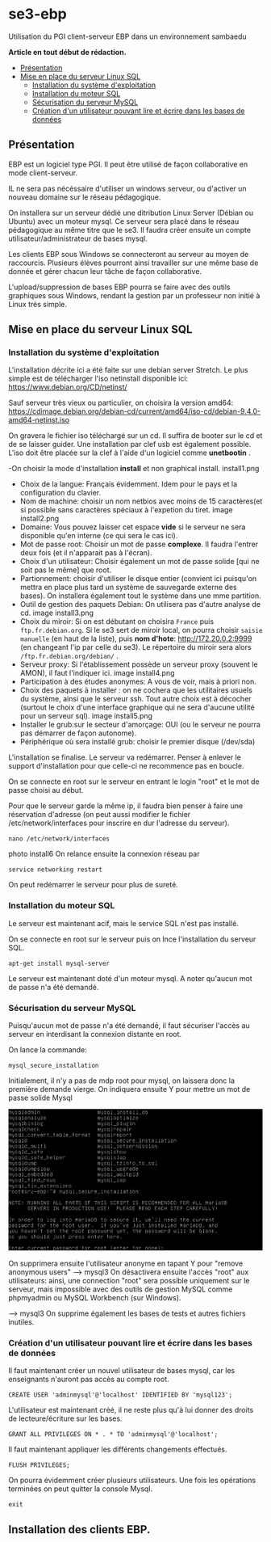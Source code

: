 # se3-ebp
Utilisation du PGI client-serveur EBP dans un environnement sambaedu


**Article en tout début de rédaction.**

* [Présentation](#présentation)
* [Mise en place du serveur Linux SQL](#mise-en-place-du-serveur-linux-sql)
     * [Installation du système d'exploitation](#installation-du-systeme-d-exploitation)
     * [Installation du moteur SQL](#installation-du-moteur-sql)
     * [Sécurisation du serveur MySQL](#securisation-du-serveur-mysql)
     * [Création d'un utilisateur pouvant lire et écrire dans les bases de données](#creation-d-un-utilisateur-pouvant-lire-et-ecrire-dans-les-bases-de-donnees)


## Présentation
EBP est un logiciel type PGI. Il peut être utilisé de façon collaborative en mode client-serveur.

IL ne sera pas nécéssaire d'utiliser un windows serveur, ou d'activer un nouveau domaine sur le réseau pédagogique.

On installera sur un serveur dédié une ditribution Linux Server (Débian ou Ubuntu) avec un moteur mysql. Ce serveur sera placé dans le réseau pédagogique au même titre que le se3.
Il faudra créer ensuite un compte utilisateur/administrateur de bases mysql. 

Les clients EBP sous  Windows se connecteront au serveur au moyen de raccourcis. Plusieurs élèves pourront ainsi travailler sur une même base de donnée et gérer chacun leur tâche de façon collaborative.

L'upload/suppression de bases EBP pourra se faire avec des outils graphiques sous Windows, rendant la gestion par un professeur non initié à Linux très simple.

## Mise en place du serveur Linux SQL

### Installation du système d'exploitation
L'installation décrite ici a été faite sur une debian server Stretch. Le plus simple est de télécharger l'iso netinstall disponible ici:
https://www.debian.org/CD/netinst/

Sauf serveur très vieux ou particulier, on choisira la version amd64:
https://cdimage.debian.org/debian-cd/current/amd64/iso-cd/debian-9.4.0-amd64-netinst.iso

On gravera le fichier iso téléchargé sur un cd. Il suffira de booter sur le cd et de se laisser guider. Une installation par clef usb est également possible. L'iso doit être placée sur la clef à l'aide d'un logiciel comme **unetbootin** .

-On choisir la mode d'installation **install** et non graphical install.
install1.png

- Choix de la langue: Français évidemment. Idem pour le pays et la configuration du clavier.
- Nom de machine: choisir un nom netbios avec moins de 15 caractères(et si possible sans caractères spéciaux à l'expetion du   tiret.
image install2.png
- Domaine: Vous pouvez laisser cet espace **vide** si le serveur ne sera disponible qu'en interne (ce qui sera le cas ici).
- Mot de passe root: Choisir un mot de passe **complexe**. Il faudra l'entrer deux fois (et il n'apparait pas à l'écran).
- Choix d'un utilisateur: Choisir également un mot de passe solide [qui ne soit pas le même] que root.
- Partionnement: choisir d'utiliser le disque entier (convient ici puisqu'on mettra en place plus tard un système de sauvegarde externe des bases). On installera également tout le système dans une mme partition.
- Outil de gestion des paquets Debian: On utilisera pas d'autre analyse de cd.
image install3.png
- Choix du miroir: Si on est débutant on choisira `France` puis `ftp.fr.debian.org`. Si le se3 sert de miroir local, on pourra choisir `saisie manuelle` (en haut de la liste), puis **nom d'hote**: http://172.20.0.2:9999 (en changeant l'ip par celle du se3). Le répertoire du miroir sera alors `/ftp.fr.debian.org/debian/` .
- Serveur proxy: Si l'établissement possède un serveur proxy (souvent le AMON), il faut l'indiquer ici.
image install4.png
- Participation à des études anonymes: A vous de voir, mais à priori non.
- Choix des paquets à installer :  on ne cochera que les utilitaires usuels du système, ainsi que le serveur ssh. Tout autre choix est à décocher (surtout le choix d'une interface graphique qui ne sera d'aucune utilité pour un serveur sql).
image install5.png
- Installer le grub:sur le secteur d'amorçage: OUI (ou le serveur ne pourra pas démarrer de façon autonome).
- Périphérique où sera installé grub: choisir le premier disque (/dev/sda)

L'installation se finalise. Le serveur va redémarrer. Penser à enlever le support d'installation pour que celle-ci ne recommence pas en boucle. 

On se connecte en root sur le serveur en entrant le login "root" et le mot de passe choisi au début.

Pour que le serveur garde la même ip, il faudra bien penser à faire une réservation d'adresse (on peut aussi modifier le fichier /etc/network/interfaces pour inscrire en dur l'adresse du serveur). 
```
nano /etc/network/interfaces
```

photo install6
On relance ensuite la connexion réseau par
```
service networking restart
```
On peut redémarrer le serveur pour plus de sureté.


### Installation du moteur SQL
Le serveur est maintenant acif, mais le service SQL n'est pas installé.

On se connecte en root sur le serveur puis on lnce l'installation du serveur SQL.
```
apt-get install mysql-server
```
Le serveur est maintenant doté d'un moteur mysql. A noter qu'aucun mot de passe n'a été demandé.

### Sécurisation du serveur MySQL
Puisqu'aucun mot de passe n'a été demandé, il faut sécuriser l'accès au serveur en interdisant la connexion distante en root.

On lance la commande:

```
mysql_secure_installation
```

Initialement, il n'y a pas de mdp root pour mysql, on laissera donc la première demande vierge. On indiquera ensuite Y pour mettre un mot de passe solide Mysql

![01](images/mysql1.png)


On supprimera ensuite l'utilisateur anonyme en tapant Y pour "remove anonymous users"
--> mysql3
On désactivera ensuite l'accès "root" aux utilisateurs: ainsi, une connection "root" sera possible uniquement sur le serveur, mais impossible avec des outils de gestion MySQL comme phpmyadmin ou MySQL Workbench (sur Windows).

--> mysql3
On supprime également les bases de tests et autres fichiers inutiles.

### Création d'un utilisateur pouvant lire et écrire dans les bases de données
Il faut maintenant créer un nouvel utilisateur de bases mysql, car les enseignants n'auront pas accès au compte root.
```
CREATE USER 'adminmysql'@'localhost' IDENTIFIED BY 'mysql123';
```
L'utilisateur est maintenant créé, il ne reste plus qu'à lui donner des droits de lecteure/écriture sur les bases.

```
GRANT ALL PRIVILEGES ON * . * TO 'adminmysql'@'localhost';
```
Il faut maintenant appliquer les différents changements effectués.
```
FLUSH PRIVILEGES;
```

On pourra évidemment créer plusieurs utilisateurs. Une fois les opérations terminées on peut quitter la console Mysql.

```
exit
```

## Installation des clients EBP.

